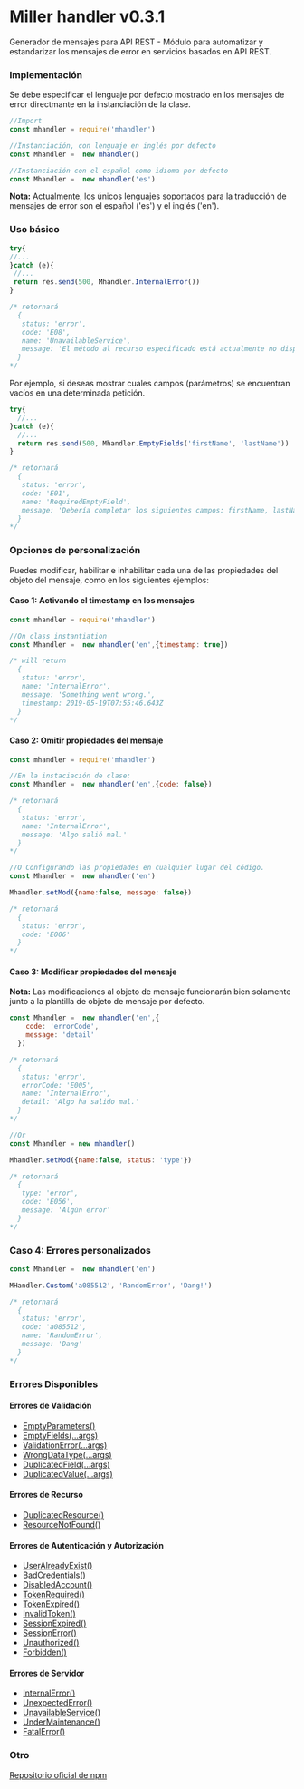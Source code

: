 # Miller handler v0.3.1

Generador de mensajes para API REST - Módulo para automatizar y estandarizar los mensajes de error en servicios basados en API REST.

### Implementación

Se debe especificar el lenguaje por defecto mostrado en los mensajes de error directmante en la instanciación de la clase.

```javascript
//Import
const mhandler = require('mhandler')

//Instanciación, con lenguaje en inglés por defecto
const Mhandler =  new mhandler()

//Instanciación con el español como idioma por defecto
const Mhandler =  new mhandler('es')
```

**Nota:** Actualmente, los únicos lenguajes soportados para la traducción de mensajes de error son el español ('es') y el inglés ('en').

### Uso básico

```javascript
try{
//...
}catch (e){
 //...
 return res.send(500, Mhandler.InternalError())
}

/* retornará
  {
   status: 'error',
   code: 'E08',
   name: 'UnavailableService',
   message: 'El método al recurso especificado está actualmente no disponible.'
  }
*/
```

Por ejemplo, si deseas mostrar cuales campos (parámetros) se encuentran vacíos en una determinada petición.

```javascript
try{
  //...
}catch (e){
  //...
  return res.send(500, Mhandler.EmptyFields('firstName', 'lastName'))
}

/* retornará
  {
   status: 'error',
   code: 'E01',
   name: 'RequiredEmptyField',
   message: 'Debería completar los siguientes campos: firstName, lastName.'
  }
*/
```

### Opciones de personalización

Puedes modificar, habilitar e inhabilitar cada una de las propiedades del objeto del mensaje, como en los siguientes ejemplos:

#### Caso 1: Activando el timestamp en los mensajes
```javascript
const mhandler = require('mhandler')

//On class instantiation
const Mhandler =  new mhandler('en',{timestamp: true})

/* will return
  {
   status: 'error',
   name: 'InternalError',
   message: 'Something went wrong.',
   timestamp: 2019-05-19T07:55:46.643Z
  }
*/
```

#### Caso 2: Omitir propiedades del mensaje

```javascript
const mhandler = require('mhandler')

//En la instaciación de clase:
const Mhandler =  new mhandler('en',{code: false})

/* retornará
  {
   status: 'error',
   name: 'InternalError',
   message: 'Algo salió mal.'
  }
*/

//O Configurando las propiedades en cualquier lugar del código.
const Mhandler =  new mhandler('en')

Mhandler.setMod({name:false, message: false})

/* retornará
  {
   status: 'error',
   code: 'E006'
  }
*/
```

#### Caso 3: Modificar propiedades del mensaje

**Nota:** Las modificaciones al objeto de mensaje funcionarán bien solamente junto a la plantilla de objeto de mensaje por defecto.

```javascript
const Mhandler =  new mhandler('en',{
    code: 'errorCode',
    message: 'detail'
  })

/* retornará
  {
   status: 'error',
   errorCode: 'E005',
   name: 'InternalError',
   detail: 'Algo ha salido mal.'
  }
*/

//Or
const Mhandler = new mhandler()

Mhandler.setMod({name:false, status: 'type'})

/* retornará
  {
   type: 'error',
   code: 'E056',
   message: 'Algún error'
  }
*/
```

### Caso 4: Errores personalizados

```javascript
const Mhandler =  new mhandler('en')

MHandler.Custom('a085512', 'RandomError', 'Dang!')

/* retornará
  {
   status: 'error',
   code: 'a085512',
   name: 'RandomError',
   message: 'Dang'
  }
*/
```

### Errores Disponibles

#### Errores de Validación

* [EmptyParameters()](dictionary_es.md#emptyparameters)
* [EmptyFields(...args)](dictionary_es.md#emptyfields)
* [ValidationError(...args)](dictionary_es.md#validationerror)
* [WrongDataType(...args)](dictionary_es.md#wrongdatatype)
* [DuplicatedField(...args)](dictionary_es.md#duplicatedfield)
* [DuplicatedValue(...args)](dictionary_es.md#duplicatedvalue)

#### Errores de Recurso

* [DuplicatedResource()](dictionary_es.md#duplicatedresource)
* [ResourceNotFound()](dictionary_es.md#resourcenotfound)

#### Errores de Autenticación y Autorización

* [UserAlreadyExist()](dictionary_es.md#useralreadyexist)
* [BadCredentials()](dictionary_es.md#badcredentials)
* [DisabledAccount()](dictionary_es.md#disabledaccount)
* [TokenRequired()](dictionary_es.md#tokenrequired)
* [TokenExpired()](dictionary_es.md#tokenexpired)
* [InvalidToken()](dictionary_es.md#invalidtoken)
* [SessionExpired()](dictionary_es.md#sessionexpired)
* [SessionError()](dictionary_es.md#sessionerror)
* [Unauthorized()](dictionary_es.md#unauthorized)
* [Forbidden()](dictionary_es.md#forbidden)

#### Errores de Servidor

* [InternalError()](dictionary_es.md#internalerror)
* [UnexpectedError()](dictionary_es.md#unexpectederror)
* [UnavailableService()](dictionary_es.md#unavailableservice)
* [UnderMaintenance()](dictionary_es.md#undermaintenance)
* [FatalError()](dictionary_es.md#fatalerror)

### Otro

[Repositorio oficial de npm](https://www.npmjs.com/package/miller-handler)
